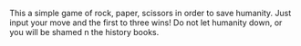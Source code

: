 This a simple game of rock, paper, scissors in order to save humanity. Just input your move and the first to three wins! Do not let humanity down, or you will be shamed n the history books.
